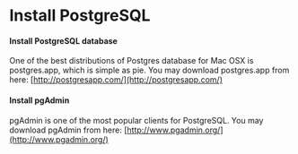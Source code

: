 # Install PostgreSQL

#### Install PostgreSQL database

One of the best distributions of Postgres database for Mac OSX is postgres.app, which is simple as pie.
You may download postgres.app from here: [http://postgresapp.com/](http://postgresapp.com/)

#### Install pgAdmin

pgAdmin is one of the most popular clients for PostgreSQL.
You may download pgAdmin from here: [http://www.pgadmin.org/](http://www.pgadmin.org/)
